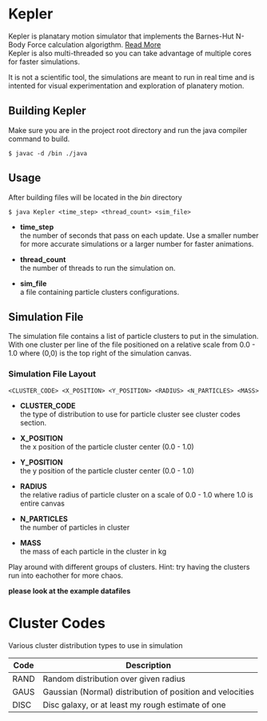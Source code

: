 # Kepler
Kepler is planatary motion simulator that implements the Barnes-Hut 
N-Body Force calculation algorigthm. 
[Read More](https://en.wikipedia.org/wiki/Barnes%E2%80%93Hut_simulation)\
Kepler is also multi-threaded so you can take advantage of 
multiple cores for faster simulations.

It is not a scientific tool, the simulations are meant to run in 
real time and is intented for visual experimentation
and exploration of planatery motion.


## Building Kepler
Make sure you are in the project root directory and run the java compiler command to build. 
```console
$ javac -d /bin ./java
```

## Usage
After building files will be located in the _bin_ directory
```console
$ java Kepler <time_step> <thread_count> <sim_file>
```
* **time_step** </br>
the number of seconds that pass on each update.
Use a smaller number for more accurate simulations or a 
larger number for faster animations.

* **thread_count** </br>
the number of threads to run the simulation on.

* **sim_file** </br>
a file containing particle clusters configurations. 


## Simulation File
The simulation file contains a list of particle clusters
to put in the simulation. With one cluster per line of the file
positioned on a relative scale from 0.0 - 1.0 where (0,0)
is the top right of the simulation canvas.

### Simulation File Layout
```
<CLUSTER_CODE> <X_POSITION> <Y_POSITION> <RADIUS> <N_PARTICLES> <MASS>
```

* **CLUSTER_CODE**\
the type of distribution to use for particle cluster
see cluster codes section.
  
* **X_POSITION**\
the x position of the particle cluster center (0.0 - 1.0)
  
* **Y_POSITION**\
the y position of the particle cluster center (0.0 - 1.0)
  
* **RADIUS**\
the relative radius of particle cluster 
on a scale of 0.0 - 1.0 where 1.0 is entire canvas
  
* **N_PARTICLES**\
the number of particles in cluster

* **MASS**\
the mass of each particle in the cluster in kg


Play around with different groups of clusters. Hint: try
having the clusters run into eachother for more chaos.

**please look at the example datafiles**

# Cluster Codes
Various cluster distribution types to use in simulation

| Code | Description |
|------|-------------|
|RAND    | Random distribution over given radius|
|GAUS    | Gaussian (Normal) distribution of position and velocities|
|DISC    | Disc galaxy, or at least my rough estimate of one|
